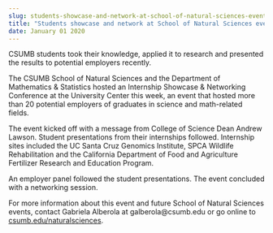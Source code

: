 ```yaml
---
slug: students-showcase-and-network-at-school-of-natural-sciences-event
title: "Students showcase and network at School of Natural Sciences event"
date: January 01 2020
---
```


<p>CSUMB students took their knowledge, applied it to research and presented the results to potential employers recently.
</p><p>The CSUMB School of Natural Sciences and the Department of Mathematics &amp; Statistics hosted an Internship Showcase &amp; Networking Conference at the University Center this week, an event that hosted more than 20 potential employers of graduates in science and math&#45;related fields.
</p><p>The event kicked off with a message from College of Science Dean Andrew Lawson. Student presentations from their internships followed. Internship sites included the UC Santa Cruz Genomics Institute, SPCA Wildlife Rehabilitation and the California Department of Food and Agriculture Fertilizer Research and Education Program.
</p><p>An employer panel followed the student presentations. The event concluded with a networking session.
</p><p>For more information about this event and future School of Natural Sciences events, contact Gabriela Alberola at galberola@csumb.edu or go online to <a href="http://csumb.edu/naturalsciences">csumb.edu/naturalsciences</a>.
</p>
